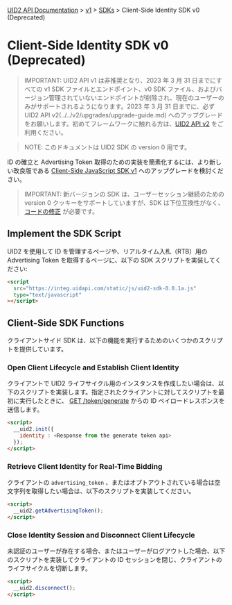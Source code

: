 [UID2 API Documentation](../../getting-started.md) > [v1](../README.md) > [SDKs](./README.md) > Client-Side Identity SDK v0 (Deprecated)

# Client-Side Identity SDK v0 (Deprecated)

> IMPORTANT: UID2 API v1 は非推奨となり、2023 年 3 月 31 日までにすべての v1 SDK ファイルとエンドポイント、v0 SDK ファイル、およびバージョン管理されていないエンドポイントが削除され、現在のユーザーのみがサポートされるようになります。2023 年 3 月 31 日までに、必ず UID2 API v2(../../v2/upgrades/upgrade-guide.md) へのアップグレードをお願いします。初めてフレームワークに触れる方は、[UID2 API v2](../../v2/summary-doc-v2.md) をご利用ください。

> NOTE: このドキュメントは UID2 SDK の version 0 用です。

ID の確立と Advertising Token 取得のための実装を簡素化するには、より新しい改良版である [Client-Side JavaScript SDK v1](./client-side-identity-v1.md) へのアップグレードを検討ください。

> IMPORTANT: 新バージョンの SDK は、ユーザーセッション継続のための version 0 クッキーをサポートしていますが、SDK は下位互換性がなく、[コードの修正](./client-side-identity-v1.md#improvements-and-changes-from-version-0) が必要です。

## Implement the SDK Script

UID2 を使用して ID を管理するページや、リアルタイム入札（RTB）用の Advertising Token を取得するページに、以下の SDK スクリプトを実装してください:

```html
<script
  src="https://integ.uidapi.com/static/js/uid2-sdk-0.0.1a.js"
  type="text/javascript"
></script>
```

## Client-Side SDK Functions

クライアントサイド SDK は、以下の機能を実行するためのいくつかのスクリプトを提供しています。

### Open Client Lifecycle and Establish Client Identity

クライアントで UID2 ライフサイクル用のインスタンスを作成したい場合は、以下のスクリプトを実装します。指定されたクライアントに対してスクリプトを最初に実行したときに、 [GET /token/generate](../endpoints/get-token-generate.md) からの ID ペイロードレスポンスを送信します。

```html
<script>
  __uid2.init({
    identity : <Response from the generate token api>
  });
</script>
```

### Retrieve Client Identity for Real-Time Bidding

クライアントの `advertising_token` 、またはオプトアウトされている場合は空文字列を取得したい場合は、以下のスクリプトを実装してください。

```html
<script>
  __uid2.getAdvertisingToken();
</script>
```

### Close Identity Session and Disconnect Client Lifecycle

未認証のユーザーが存在する場合、またはユーザーがログアウトした場合、以下のスクリプトを実装してクライアントの ID セッションを閉じ、クライアントのライフサイクルを切断します。

```html
<script>
  __uid2.disconnect();
</script>
```
